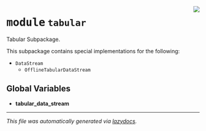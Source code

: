 <!-- markdownlint-disable -->

<a href="https://github.com/edavalosanaya/PyMMDT/blob/main/mm/tabular/__init__.py#L0"><img align="right" style="float:right;" src="https://img.shields.io/badge/-source-cccccc?style=flat-square"></a>

# <kbd>module</kbd> `tabular`
Tabular Subpackage. 

This subpackage contains special implementations for the following: 
- ``DataStream`` 
    - ``OfflineTabularDataStream``  

**Global Variables**
---------------
- **tabular_data_stream**




---

_This file was automatically generated via [lazydocs](https://github.com/ml-tooling/lazydocs)._

